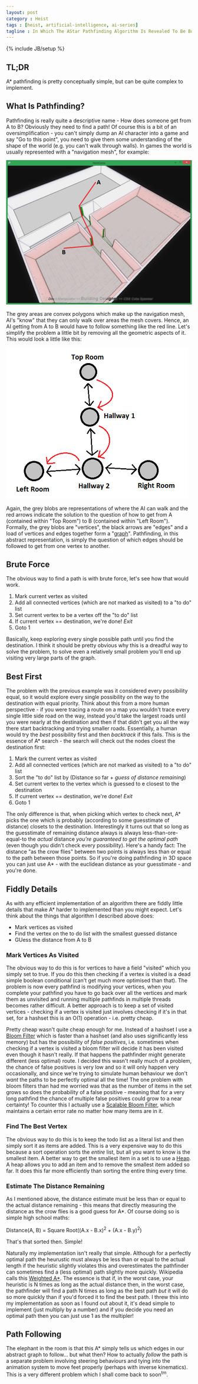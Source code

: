 ```yaml
---
layout: post
category : Heist
tags : [heist, artificial-intelligence, ai-series]
tagline : In Which The AStar Pathfinding Algorithm Is Revealed To Be Both Very Complex And Very Simple
---
```

{% include JB/setup %}


## TL;DR

A* pathfinding is pretty conceptually simple, but can be quite complex to implement.

## What Is Pathfinding?

Pathfinding is really quite a descriptive name - How does someone get from A to B? Obviously they need to find a path! Of course this is a bit of an oversimplification - you can't simply dump an AI character into a game and say "Go to this point", you need to give them some understanding of the shape of the world (e.g. you can't walk through walls). In games the world is usually represented with a "navigation mesh", for example:

![Navigation mesh](/assets/navmesh.png)

The grey areas are convex polygons which make up the navigation mesh, AI's "know" that they can only walk over areas the mesh covers. Hence, an AI getting from A to B would have to follow something like the red line. Let's simplify the problem a little bit by removing all the geometric aspects of it. This would look a little like this:

![Navigation graph](/assets/abstract-pathfinding.png)

Again, the grey blobs are representations of where the AI can walk and the red arrows indicate the solution to the question of how to get from A (contained within "Top Room") to B (contained within "Left Room"). Formally, the grey blobs are "vertices", the black arrows are "edges" and a load of vertices and edges together form a "[graph](http://en.wikipedia.org/wiki/Graph_theory)". Pathfinding, in this abstract representation, is simply the question of which edges should be followed to get from one vertex to another.

## Brute Force

The obvious way to find a path is with brute force, let's see how that would work.

1. Mark current vertex as visited
2. Add all connected vertices (which are not marked as visited) to a "to do" list
3. Set current vertex to be a vertex off the "to do" list
4. If current vertex == destination, we're done! _Exit_
5. Goto 1

Basically, keep exploring every single possible path until you find the destination. I think it should be pretty obvious why this is a dreadful way to solve the problem, to solve even a relatively small problem you'll end up visiting very large parts of the graph.

## Best First

The problem with the previous example was it considered every possibility equal, so it would explore every single possibility on the way to the destination with equal priority. Think about this from a more human perspective - if you were tracing a route on a map you wouldn't trace every single little side road on the way, instead you'd take the largest roads until you were nearly at the destination and then if that didn't get you all the way there start backtracking and trying smaller roads. Essentially, a human would try the _best_ possibility first and then _backtrack_ if this fails. This is the essence of A\* search - the search will check out the nodes cloest the destination first:

1. Mark the current vertex as visited
2. Add all connected vertices (which are not marked as visited) to a "to do" list
3. Sort the "to do" list by (Distance so far + _guess of distance remaining_)
4. Set current vertex to the vertex which is guessed to e closest to the destination
5. If current vertex == destination, we're done! _Exit_
6. Goto 1

The only difference is that, when picking which vertex to check next, A* picks the one which is probably (according to some guesstimate of distance) closets to the destination. Interestingly it turns out that so long as the guesstimate of remaining distance always is always less-than-ore-equal-to the _actual_ distance *you're guaranteed to get the optimal path* (even though you didn't check every possibility). Here's a handy fact: The distance "as the crow flies" between two points is always less than or equal to the path between those points. So if you're doing pathfinding in 3D space you can just use A\* - with the euclidean distance as your guesstimate - and you're done.

## Fiddly Details

As with any efficient implementation of an algorithm there are fiddly little details that make A\* harder to implemented than you might expect. Let's think about the things that algorithm I described above does:

- Mark vertices as visited
- Find the vertex on the to do list with the smallest guessed distance
- GUess the distance from A to B

### Mark Vertices As Visited

The obvious way to do this is for vertices to have a field "visited" which you simply set to true. If you do this then checking if a vertex is visited is a dead simple boolean conditional (can't get much more optimised than that). The problem is now every pathfind is modifying your vertices, when you complete your pathfind you have to go back over all the vertices and mark them as unvisited and running multiple pathfinds in multiple threads becomes rather difficult. A better approach is to keep a set of visited vertices - checking if a vertex is visited just involves checking if it's in that set, for a hashset this is an O(1) operation - i.e. pretty cheap.

Pretty cheap wasn't quite cheap enough for me. Instead of a hashset I use a [Bloom Filter](http://en.wikipedia.org/wiki/Bloom_filter) which is faster than a hashset (and also uses significantly less memory) but has the possibility of _false positives_, i.e. sometimes when checking if a vertex is visited a bloom filter will decide it has been visited even though it hasn't really. If that happens the pathfinder might generate different (less optimal) route. I decided this wasn't really much of a problem, the chance of false positives is very low and so it will only happen very occasionally, and since we're trying to simulate human behaviour we don't *want* the paths to be perfectly optimal all the time! The one problem with bloom filters than had me worried was that as the number of items in the set grows so does the probability of a false positive - meaning that for a very long pathfind the chance of multiple false positives could grow to a near certainty! To counter this I actually use a [Scalable Bloom Filter](http://en.wikipedia.org/wiki/Bloom_filter#Scalable_Bloom_filters), which maintains a certain error rate no matter how many items are in it.

### Find The Best Vertex

The obvious way to do this is to keep the todo list as a literal list and then simply sort it as items are added. This is a very expensive way to do this because a sort operation sorts the *entire* list, but all you want to know is the smallest item. A better way to get the smallest item in a set is to use a [Heap](http://en.wikipedia.org/wiki/Heap_(data_structure)). A heap allows you to add an item and to remove the smallest item added so far. It does this far more efficiently than sorting the entire thing every time.

### Estimate The Distance Remaining

As I mentioned above, the distance estimate must be less than or equal to the actual distance remaining - this means that directly measuring the distance as the crow flies is a good guess for A\*. Of course doing so is simple high school maths:

Distance(A, B) = Square Root((A.x - B.x)<sup>2</sup> + (A.x - B.y)<sup>2</sup>)

That's that sorted then. Simple!

Naturally my implementation isn't really that simple. Although for a perfectly optimal path the heurustic must always be less than or equal to the actual length if the heuristic slightly violates this and overestimates the pathfinder can sometimes find a (less optimal) path slightly more quickly. Wikipedia calls this [Weighted A*](http://en.wikipedia.org/wiki/A*_search_algorithm#Admissibility_and_optimality). The essence is that if, in the worst case, your heuristic is N times as long as the actual distance then, in the worst case, the pathfinder will find a path N times as long as the best path *but* it will do so more quickly than if you'd forced it to find the best path. I threw this into my implementation as soon as I found out about it, it's dead simple to implement (just multiply by a number) and if you decide you need an optimal path then you can just use 1 as the multipler!

## Path Following

The elephant in the room is that this A\* simply tells us which edges in our abstract graph to follow... but what then? How to actually *follow* the path is a separate problem involving steering behaviours and tying into the animation system to move feet properly (perhaps with inverse kinematics). This is a very different problem which I shall come back to soon<sup>tm</sup>.